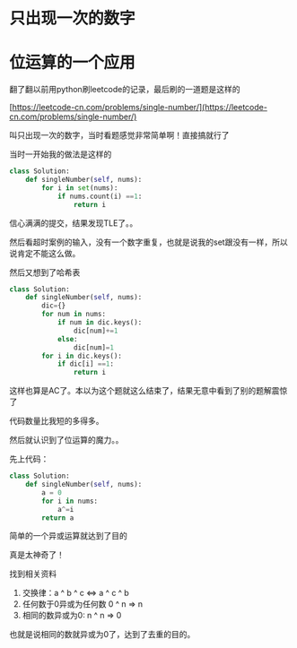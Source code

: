 # 只出现一次的数字



# 位运算的一个应用

翻了翻以前用python刷leetcode的记录，最后刷的一道题是这样的

[https://leetcode-cn.com/problems/single-number/](https://leetcode-cn.com/problems/single-number/)

叫只出现一次的数字，当时看题感觉非常简单啊！直接搞就行了

当时一开始我的做法是这样的

```python
class Solution:
    def singleNumber(self, nums):
        for i in set(nums):
            if nums.count(i) ==1:
                return i
```

信心满满的提交，结果发现TLE了。。

然后看超时案例的输入，没有一个数字重复，也就是说我的set跟没有一样，所以说肯定不能这么做。

然后又想到了哈希表

```python
class Solution:
    def singleNumber(self, nums):
        dic={}
        for num in nums:
            if num in dic.keys():
                dic[num]+=1
            else:
                dic[num]=1
        for i in dic.keys():
            if dic[i] ==1:
                return i
```

这样也算是AC了。本以为这个题就这么结束了，结果无意中看到了别的题解震惊了

代码数量比我短的多得多。

然后就认识到了位运算的魔力。。

先上代码：

```python
class Solution:
    def singleNumber(self, nums):
        a = 0
        for i in nums:
            a^=i
        return a
```

简单的一个异或运算就达到了目的

真是太神奇了！

找到相关资料

1. 交换律：a ^ b ^ c <=> a ^ c ^ b
2. 任何数于0异或为任何数 0 ^ n => n
3. 相同的数异或为0: n ^ n => 0

也就是说相同的数就异或为0了，达到了去重的目的。

